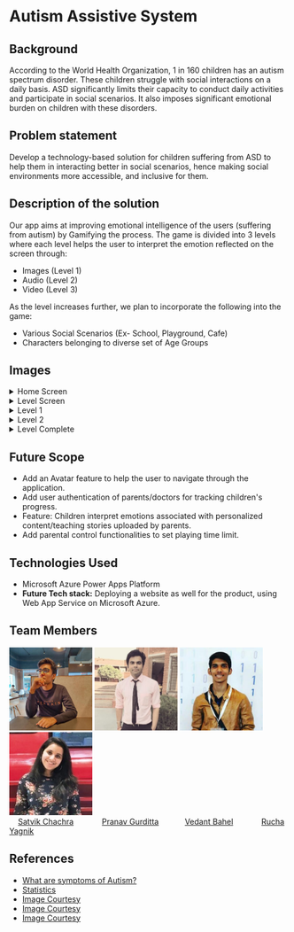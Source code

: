 # Autism Assistive System

## Background
According to the World Health Organization, 1 in 160 children has an autism spectrum disorder.
These children struggle with social interactions on a daily basis. ASD significantly limits their capacity to conduct daily activities and participate in social scenarios. It also imposes significant emotional burden on children with these disorders.

## Problem statement
  Develop a technology-based solution for children suffering from ASD to help them in interacting better in social scenarios, hence making social environments more accessible,     and inclusive for them.
  
## Description of the solution
Our app aims at improving emotional intelligence of the users (suffering from autism) by Gamifying the process.
The game is divided into 3 levels where each level helps the user to interpret the emotion reflected on the screen through:
* Images (Level 1)
* Audio (Level 2)
* Video (Level 3)


As the level increases further, we plan to incorporate the following into the game:
* Various Social Scenarios (Ex- School, Playground, Cafe)
* Characters belonging to diverse set of Age Groups

## Images
<details>
  <summary>Home Screen</summary>
  <img src="./assets/app/home-screen.JPG" height="20%" width="20%">
</details>

<details>
  <summary>Level Screen</summary>
  <img src="./assets/app/level-screen.JPG" height="20%" width="20%">
</details>

<details>
  <summary>Level 1</summary>
  <img src="./assets/app/level-1-q.JPG" height="20%" width="20%">
</details>

<details>
  <summary>Level 2</summary>
  <img src="./assets/app/level-2-q.JPG" height="20%" width="20%">
</details>

<details>
  <summary>Level Complete</summary>
  <img src="./assets/app/level-completed.JPG" height="20%" width="20%">
</details>

## Future Scope
* Add an Avatar feature to help the user to navigate through the application.
* Add user authentication of parents/doctors for tracking children's progress.
* Feature: Children interpret emotions associated with personalized content/teaching stories uploaded by parents.
* Add parental control functionalities to set playing time limit.

## Technologies Used
* Microsoft Azure Power Apps Platform
* <b>Future Tech stack:</b> Deploying a website as well for the product, using Web App Service on Microsoft Azure.

## Team Members
<img src="assets/profiles/satvikchachra.jpg" height="150px" width="150px"> <img src="assets/profiles/pranavgurditta.png" height="150px" width="150px"> <img src="assets/profiles/vedantbahel.jpg" height="150px" width="150px"> <img src="assets/profiles/RuchaYagnik.jpg" height="150px" width="150px">
<br> &nbsp;&nbsp;&nbsp;
[Satvik Chachra](https://www.github.com/satvikchachra)&nbsp;&nbsp;&nbsp;&nbsp;&nbsp;&nbsp;&nbsp;&nbsp;&nbsp;&nbsp;&nbsp;&nbsp;
[Pranav Gurditta](https://www.github.com/anshwalia)&nbsp;&nbsp;&nbsp;&nbsp;&nbsp;&nbsp;&nbsp;&nbsp;&nbsp;&nbsp;&nbsp;
[Vedant Bahel](https://www.github.com/vedantbahel)&nbsp;&nbsp;&nbsp;&nbsp;&nbsp;&nbsp;&nbsp;&nbsp;&nbsp;&nbsp;&nbsp;&nbsp;
[Rucha Yagnik](https://www.github.com/RuchaYagnik)&nbsp;&nbsp;&nbsp;&nbsp;&nbsp;&nbsp;&nbsp;&nbsp;&nbsp;&nbsp;&nbsp;&nbsp;&nbsp;&nbsp;&nbsp;&nbsp;

## References
* [What are symptoms of Autism?](https://www.autismspeaks.org/what-are-symptoms-autism)
* [Statistics](https://www.who.int/news-room/fact-sheets/detail/autism-spectrum-disorders)
* [Image Courtesy](https://images.indianexpress.com/2015/06/autism-759.jpg)
* [Image Courtesy](http://wp.me/p4i2z7-16M)
* [Image Courtesy](https://www.flaticon.com/free-icon/volume_945174?term=audio&&page=1&&position=13)
